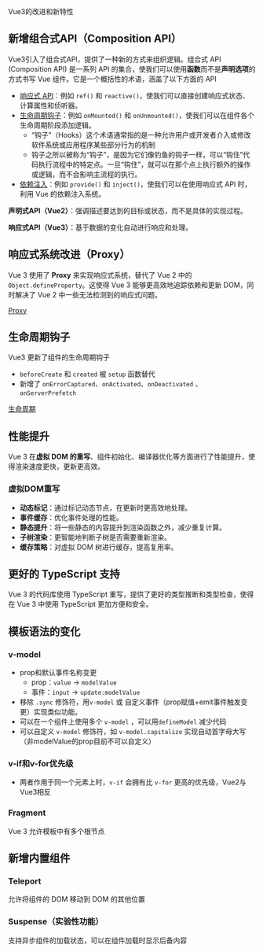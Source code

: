 Vue3的改进和新特性
## 新增组合式API（Composition API）
Vue3引入了组合式API，提供了一种新的方式来组织逻辑。组合式 API (Composition API) 是一系列 API 的集合，使我们可以使用**函数**而不是**声明选项**的方式书写 Vue 组件。它是一个概括性的术语，涵盖了以下方面的 API

- [响应式 API](https://cn.vuejs.org/api/reactivity-core.html)：例如 `ref()` 和 `reactive()`，使我们可以直接创建响应式状态、计算属性和侦听器。
- [生命周期钩子](https://cn.vuejs.org/api/composition-api-lifecycle.html)：例如 `onMounted()` 和 `onUnmounted()`，使我们可以在组件各个生命周期阶段添加逻辑。
	-  “钩子”（Hooks）这个术语通常指的是一种允许用户或开发者介入或修改软件系统或应用程序某些部分行为的机制
	- 钩子之所以被称为“钩子”，是因为它们像钓鱼的钩子一样，可以“钩住”代码执行流程中的特定点。一旦“钩住”，就可以在那个点上执行额外的操作或逻辑，而不会影响主流程的执行。
- [依赖注入](https://cn.vuejs.org/api/composition-api-dependency-injection.html)：例如 `provide()` 和 `inject()`，使我们可以在使用响应式 API 时，利用 Vue 的依赖注入系统。

**声明式API（Vue2）**：强调描述要达到的目标或状态，而不是具体的实现过程。

**响应式API（Vue3）**：基于数据的变化自动进行响应和处理。

## 响应式系统改进（Proxy）
Vue 3 使用了 **Proxy** 来实现响应式系统，替代了 Vue 2 中的 `Object.defineProperty`。这使得 Vue 3 能够更高效地追踪依赖和更新 DOM，同时解决了 Vue 2 中一些无法检测到的响应式问题。

[Proxy](/js/Proxy.md)

## 生命周期钩子
Vue3 更新了组件的生命周期钩子

- `beforeCreate` 和 `created` 被 `setup` 函数替代
- 新增了 `onErrorCaptured`、`onActivated`、`onDeactivated` 、 `onServerPrefetch` 

[生命周期](Vue/生命周期.md)


## 性能提升
Vue 3 在**虚拟 DOM 的重写**、组件初始化、编译器优化等方面进行了性能提升，使得渲染速度更快，更新更高效。

### 虚拟DOM重写
- **动态标记**：通过标记动态节点，在更新时更高效地处理。
- **事件缓存**：优化事件处理的性能。
- **静态提升**：将一些静态的内容提升到渲染函数之外，减少重复计算。
- **子树渲染**：更智能地判断子树是否需要重新渲染。
- **缓存策略**：对虚拟 DOM 树进行缓存，提高复用率。

## 更好的 TypeScript 支持
Vue 3 的代码库使用 TypeScript 重写，提供了更好的类型推断和类型检查，使得在 Vue 3 中使用 TypeScript 更加方便和安全。

## 模板语法的变化

### v-model
- prop和默认事件名称变更
	- prop：`value` -> `modelValue`
	- 事件：`input` -> `update:modelValue`
- 移除 `.sync` 修饰符，用`v-model` 或 自定义事件（prop赋值+emit事件触发变更）实现类似功能。
- 可以在一个组件上使用多个 `v-model` ，可以用`defineModel` 减少代码
- 可以自定义 `v-model`  修饰符，如 `v-model.capitalize` 实现自动首字母大写（非modelValue的prop目前不可以自定义）

### v-if和v-for优先级
- 两者作用于同一个元素上时，`v-if` 会拥有比 `v-for` 更高的优先级，Vue2与Vue3相反

### Fragment
Vue 3 允许模板中有多个根节点

## 新增内置组件

### Teleport
允许将组件的 DOM 移动到 DOM 的其他位置

### Suspense（实验性功能）
支持异步组件的加载状态，可以在组件加载时显示后备内容